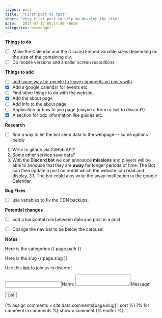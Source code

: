 ```yaml
---
layout: post
title:  "First post to test"
short: "Very first post to help me develop the site"
date:   2017-07-17 00:14:00 -0600
categories: warmonger
---
```


**Things to do**
- [ ] Make the Calendar and the Discord Embed variable sizes depending on the size of the containing div.
- [ ] Do mobile versions and smaller screen resoultions

**Things to add**
- [ ] [add some way for people to leave comments on posts with](https://staticman.net/docs/index.html).
- [x] Add a google calendar for events etc.
- [ ] Find other things to do with the website.
- [x] Add the about page
- [ ] Add info to the about page
- [ ] Application or how to join page (maybe a form or link to discord?)
- [x] A section for bdo information like guides etc.

**Research**
- [ ] find a way to let the bot send data to the webpage -- some options below <br>
1. Write to github via GitHub API?
2. Some other service save data?
3. With the **Discord bot** we can announce **missions** and players will be able to annouce that they are **away** for longer periods of time. The Bot can then update a post on reddit which the website can read and display.
3.1. The bot could alos write the away notification to the google Calendar.

**Bug Fixes**
- [ ] use variables to fix the CDN backups.

**Potential changes**
- [ ] add a horizontal rule between date and post in a post
- [ ] Change the nav bar to be below the carousel


**Notes**
<p>Here is the categories {{ page.path }}</p>
<p>Here is the slug {{ page.slug }}</p>

Use this [link](https://discord.gg/AXtuyzK) to join us in discord!

<form method="POST" action="https://api.staticman.net/v2/entry/CommanderDerpy/CommanderDerpy.github.io/master/comments">
  <input name="options[redirect]" type="hidden" value="https://my-site.com">
  <!-- e.g. "2016-01-02-this-is-a-post" -->
  <!-- Page and title will create a folder with the article and then put the comment in there -->
  <!-- <input name="options[title]" type="hidden" value="{{ page.title }}"> -->
  <input name="options[slug]" type="hidden" value="{{ page.slug }}">
  <!-- This wont! -->
  <!-- <input name="options[title]" type="hidden" value="{{ post.title }}"> -->
  <label><input name="fields[name]" type="text">Name</label>
  <!-- <label><input name="fields[email]" type="email">E-mail</label> -->
  <label><textarea name="fields[message]"></textarea>Message</label>
  
  <button type="submit">Go!</button>
</form>

{% assign comments = site.data.comments[page.slug] | sort %}
{% for comment in comments %}
  show a comment
{% endfor %}